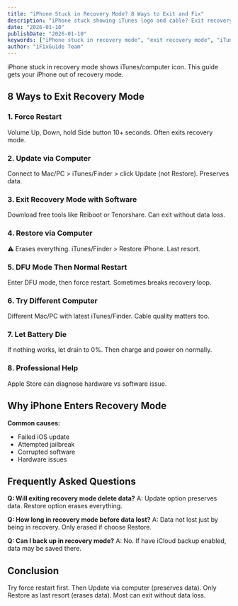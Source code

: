 ```yaml
---
title: "iPhone Stuck in Recovery Mode? 8 Ways to Exit and Fix"
description: "iPhone stuck showing iTunes logo and cable? Exit recovery mode and restore normal operation with our complete guide."
date: "2026-01-10"
publishDate: "2026-01-10"
keywords: ["iPhone stuck in recovery mode", "exit recovery mode", "iTunes logo stuck", "recovery mode loop", "fix recovery mode"]
author: "iFixGuide Team"
---
```


iPhone stuck in recovery mode shows iTunes/computer icon. This guide gets your iPhone out of recovery mode.

## 8 Ways to Exit Recovery Mode

### 1. Force Restart
Volume Up, Down, hold Side button 10+ seconds. Often exits recovery mode.

### 2. Update via Computer
Connect to Mac/PC > iTunes/Finder > click Update (not Restore). Preserves data.

### 3. Exit Recovery Mode with Software
Download free tools like Reiboot or Tenorshare. Can exit without data loss.

### 4. Restore via Computer
⚠️ Erases everything. iTunes/Finder > Restore iPhone. Last resort.

### 5. DFU Mode Then Normal Restart
Enter DFU mode, then force restart. Sometimes breaks recovery loop.

### 6. Try Different Computer
Different Mac/PC with latest iTunes/Finder. Cable quality matters too.

### 7. Let Battery Die
If nothing works, let drain to 0%. Then charge and power on normally.

### 8. Professional Help
Apple Store can diagnose hardware vs software issue.

## Why iPhone Enters Recovery Mode

**Common causes:**
- Failed iOS update
- Attempted jailbreak
- Corrupted software
- Hardware issues

## Frequently Asked Questions

**Q: Will exiting recovery mode delete data?**
A: Update option preserves data. Restore option erases everything.

**Q: How long in recovery mode before data lost?**
A: Data not lost just by being in recovery. Only erased if choose Restore.

**Q: Can I back up in recovery mode?**
A: No. If have iCloud backup enabled, data may be saved there.

## Conclusion
Try force restart first. Then Update via computer (preserves data). Only Restore as last resort (erases data). Most can exit without data loss.
